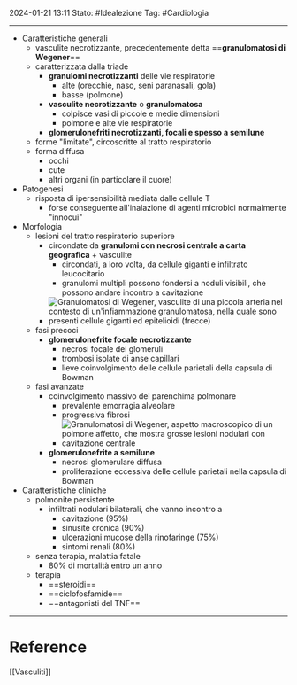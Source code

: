 2024-01-21 13:11
Stato: #Idealezione 
Tag: #Cardiologia 

---
- Caratteristiche generali
	- vasculite necrotizzante, precedentemente detta ==**granulomatosi di Wegener**==
	- caratterizzata dalla triade
		- **granulomi necrotizzanti** delle vie respiratorie
			- alte (orecchie, naso, seni paranasali, gola)
			- basse (polmone)
		- **vasculite necrotizzante** o **granulomatosa**
			- colpisce vasi di piccole e medie dimensioni
			- polmone e alte vie respiratorie
		- **glomerulonefriti necrotizzanti, focali e spesso a semilune**
	- forme "limitate", circoscritte al tratto respiratorio
	- forma diffusa
		- occhi
		- cute
		- altri organi (in particolare il cuore)
- Patogenesi
	- risposta di ipersensibilità mediata dalle cellule T
		- forse conseguente all'inalazione di agenti microbici normalmente "innocui"
- Morfologia
	- lesioni del tratto respiratorio superiore
		- circondate da **granulomi con necrosi centrale a carta geografica** + vasculite
			- circondati, a loro volta, da cellule giganti e infiltrato leucocitario
			- granulomi multipli possono fondersi a noduli visibili, che possono andare incontro a cavitazione
		- ![Granulomatosi di Wegener, vasculite di una piccola arteria nel contesto di un'infiammazione granulomatosa, nella quale sono presenti cellule giganti ed epitelioidi (*frecce*)](https://i.imgur.com/hI3UPqg.png)
	- fasi precoci
		- **glomerulonefrite focale necrotizzante**
			- necrosi focale dei glomeruli
			- trombosi isolate di anse capillari
			- lieve coinvolgimento delle cellule parietali della capsula di Bowman
	- fasi avanzate
		- coinvolgimento massivo del parenchima polmonare
			- prevalente emorragia alveolare
			- progressiva fibrosi
			- ![Granulomatosi di Wegener, aspetto macroscopico di un polmone affetto, che mostra grosse lesioni nodulari con cavitazione centrale](https://i.imgur.com/bcf0OVm.png)
		- **glomerulonefrite a semilune**
			- necrosi glomerulare diffusa
			- proliferazione eccessiva delle cellule parietali nella capsula di Bowman
- Caratteristiche cliniche
	- polmonite persistente
		- infiltrati nodulari bilaterali, che vanno incontro a
			- cavitazione (95%)
			- sinusite cronica (90%)
			- ulcerazioni mucose della rinofaringe (75%)
			- sintomi renali (80%)
	- senza terapia, malattia fatale
		- 80% di mortalità entro un anno
	- terapia
		- ==steroidi==
		- ==ciclofosfamide==
		- ==antagonisti del TNF==







---
# Reference
[[Vasculiti]]